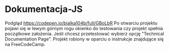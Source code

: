 # Dokumentacja-JS
Podgląd https://codepen.io/bialka104b/full/GBoLbR
Po otwarciu projektu pojawi się w lewym górnym rogu okienko do testowania czy projekt spełnia początkowe założenia. Jeśli chcesz przetestować wybierz opcję "Technical Documentation Page". Projekt robiony w oparciu o instrukcje znajdujące się na FreeCodeCamp.

